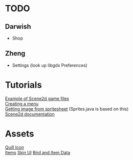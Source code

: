 # TODO
## Darwish
- Shop
## Zheng
- Settings (look up libgdx Preferences)

# Tutorials

[Example of Scene2d game files](https://github.com/TheInvader360/swipe-race-tutorial/tree/master/swipe-race-tutorial/src/com/theinvader360/scene2dtutorial/swiperace)  
[Creating a menu](https://www.gamedevelopment.blog/full-libgdx-game-tutorial-menu-control/)  
[Getting image from spritesheet](https://www.codeandweb.com/physicseditor/tutorials/libgdx-physics) (Sprites.java is based on this)  
[Scene2d documentation](https://libgdx.com/wiki/graphics/2d/scene2d/scene2d)  


# Assets
[Quill Icon](https://opengameart.org/content/32x32-feathers)  
[Items](https://opengameart.org/content/free-game-items-pack-2)
[Skin UI](https://github.com/czyzby/gdx-skins/tree/master/flat-earth)
[Bird and Item Data](https://docs.google.com/spreadsheets/d/1wfBKz6L42ZmWmhs26Wi7kW-nk_lZXmaFOHxRovqRa6k/edit?usp=sharing)

